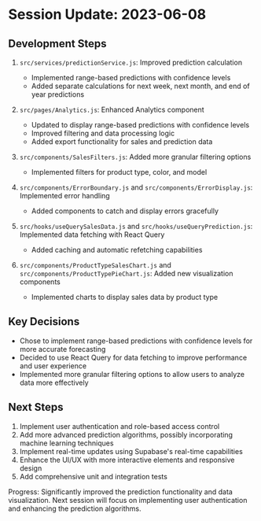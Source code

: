 # Session Update: 2023-06-08

## Development Steps

1. `src/services/predictionService.js`: Improved prediction calculation
   - Implemented range-based predictions with confidence levels
   - Added separate calculations for next week, next month, and end of year predictions

2. `src/pages/Analytics.js`: Enhanced Analytics component
   - Updated to display range-based predictions with confidence levels
   - Improved filtering and data processing logic
   - Added export functionality for sales and prediction data

3. `src/components/SalesFilters.js`: Added more granular filtering options
   - Implemented filters for product type, color, and model

4. `src/components/ErrorBoundary.js` and `src/components/ErrorDisplay.js`: Implemented error handling
   - Added components to catch and display errors gracefully

5. `src/hooks/useQuerySalesData.js` and `src/hooks/useQueryPrediction.js`: Implemented data fetching with React Query
   - Added caching and automatic refetching capabilities

6. `src/components/ProductTypeSalesChart.js` and `src/components/ProductTypePieChart.js`: Added new visualization components
   - Implemented charts to display sales data by product type

## Key Decisions

- Chose to implement range-based predictions with confidence levels for more accurate forecasting
- Decided to use React Query for data fetching to improve performance and user experience
- Implemented more granular filtering options to allow users to analyze data more effectively

## Next Steps

1. Implement user authentication and role-based access control
2. Add more advanced prediction algorithms, possibly incorporating machine learning techniques
3. Implement real-time updates using Supabase's real-time capabilities
4. Enhance the UI/UX with more interactive elements and responsive design
5. Add comprehensive unit and integration tests

Progress: Significantly improved the prediction functionality and data visualization. Next session will focus on implementing user authentication and enhancing the prediction algorithms.